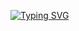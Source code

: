 <a href="https://git.io/typing-svg"><img src="https://readme-typing-svg.demolab.com?font=Fira+Code&pause=1000&color=FF5E2F&vCenter=true&multiline=true&width=435&lines=Hi%2C+I'm+Anna;Head+of+Recruitment+Department;of+IT+company+FOJIN" alt="Typing SVG" /></a>



